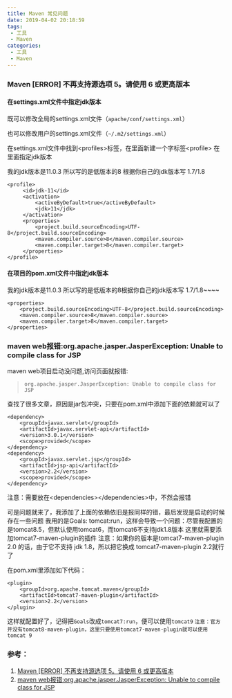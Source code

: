 ```yaml
---
title: Maven 常见问题
date: 2019-04-02 20:18:59
tags:
 - 工具
 - Maven
categories:
 - 工具
 - Maven
---
```

### Maven [ERROR] 不再支持源选项 5。请使用 6 或更高版本

#### 在settings.xml文件中指定jdk版本

既可以修改全局的settings.xml文件（`apache/conf/settings.xml`）

也可以修改用户的settings.xml文件（`~/.m2/settings.xml`）

在settings.xml文件中找到<profiles\>标签，在里面新建一个字标签<profile\> 在里面指定jdk版本
<!--more-->

我的jdk版本是11.0.3 所以写的是低版本的8 根据你自己的jdk版本写 1.7/1.8
```
<profile>  
     <id>jdk-11</id>  
     <activation>  
         <activeByDefault>true</activeByDefault>  
         <jdk>11</jdk>  
     </activation>
     <properties>
         <project.build.sourceEncoding>UTF-8</project.build.sourceEncoding>
         <maven.compiler.source>8</maven.compiler.source>  
         <maven.compiler.target>8</maven.compiler.target>   
     </properties>   
</profile>
```
#### 在项目的pom.xml文件中指定jdk版本

我的jdk版本是11.0.3 所以写的是低版本的8根据你自己的jdk版本写 1.7/1.8~~~~

```
<properties>
    <project.build.sourceEncoding>UTF-8</project.build.sourceEncoding>
    <maven.compiler.source>8</maven.compiler.source>
    <maven.compiler.target>8</maven.compiler.target>
</properties>
```

### maven web报错:org.apache.jasper.JasperException: Unable to compile class for JSP

maven web项目启动没问题,访问页面就报错: 

>  `org.apache.jasper.JasperException: Unable to compile class for JSP  `

查找了很多文章，原因是jar包冲突，只要在pom.xml中添加下面的依赖就可以了

```
<dependency>
    <groupId>javax.servlet</groupId>
    <artifactId>javax.servlet-api</artifactId>
    <version>3.0.1</version>
    <scope>provided</scope>
</dependency>
<dependency>
    <groupId>javax.servlet.jsp</groupId>
    <artifactId>jsp-api</artifactId>
    <version>2.2</version>
    <scope>provided</scope>
</dependency>
```

注意：需要放在<dependencies\></dependencies\>中，不然会报错 

可是问题就来了，我添加了上面的依赖依旧是报同样的错，最后发现是启动的时候存在一些问题
我用的是Goals: tomcat:run，这样会导致一个问题：尽管我配置的是tomcat8.5，但默认使用tomcat6，而tomcat6不支持jdk1.8版本
这里就需要添加tomcat7-maven-plugin的插件
注意：如果你的版本是tomcat7-maven-plugin 2.0 的话，由于它不支持 jdk 1.8，所以把它换成 tomcat7-maven-plugin 2.2就行了

在pom.xml里添加如下代码：

```
<plugin>
    <groupId>org.apache.tomcat.maven</groupId>
    <artifactId>tomcat7-maven-plugin</artifactId>
    <version>2.2</version>
</plugin>
```

这样就配置好了，记得把`Goals`改成`tomcat7:run`，便可以使用`tomcat9` 
`注意：官方并没有tomcat8-maven-plugin，这里只要使用tomcat7-maven-plugin就可以使用tomcat 9`

### 参考：

1. [Maven [ERROR] 不再支持源选项 5。请使用 6 或更高版本](https://www.cnblogs.com/0820LL/p/10586593.html)
2. [maven web报错:org.apache.jasper.JasperException: Unable to compile class for JSP](https://blog.csdn.net/ken1583096683/article/details/80837281)
